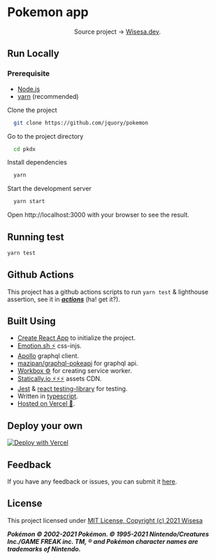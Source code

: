 # Pokemon app

<p align='center'>
Source project -> <a href='https://wisesa.dev'>Wisesa.dev</a>.
</p>

## Run Locally

### Prerequisite

- [Node.js](https://nodejs.org/)
- [yarn](https://yarnpkg.com/getting-started/install) (recommended)

Clone the project

```bash
  git clone https://github.com/jquory/pokemon
```

Go to the project directory

```bash
  cd pkdx
```

Install dependencies

```bash
  yarn
```

Start the development server

```bash
  yarn start
```

Open http://localhost:3000 with your browser to see the result.

## Running test

```bash
yarn test
```

## Github Actions

This project has a github actions scripts to run `yarn test` & lighthouse assertion, see it in [**_actions_**](https://github.com/jquory/pokemon/actions) (ha! get it?).

## Built Using

- [Create React App](https://create-react-app.dev/) to initialize the project.
- [Emotion.sh ⚡](https://emotion.sh/) css-injs.
- [Apollo](https://www.apollographql.com/docs/react/get-started/) graphql client.
- [mazipan/graphql-pokeapi](https://github.com/mazipan/graphql-pokeapi) for graphql api.
- [Workbox ⚙️](https://developers.google.com/web/tools/workbox/modules/workbox-strategies) for creating service worker.
- [Statically.io ⚡⚡⚡](https://statically.io/) assets CDN.
- [Jest](https://jestjs.io/) & [react testing-library](https://testing-library.com/) for testing.
- Written in [typescript](https://typescriptlang.org).
- [Hosted on Vercel 🚀](https://vercel.com/).

## Deploy your own

[![Deploy with Vercel](https://vercel.com/button)](https://vercel.com/new/clone?repository-url=https%3A%2F%2Fgithub.com%2Fsvspicious%2Fpkdx)

## Feedback

If you have any feedback or issues, you can submit it [here](https://github.com/jquory/pokemon/issues).

## License

This project licensed under [MIT License, Copyright (c) 2021 Wisesa](./LICENSE)

**_Pokémon © 2002-2021 Pokémon. © 1995-2021 Nintendo/Creatures Inc./GAME FREAK inc. TM, ® and Pokémon character names are trademarks of Nintendo._**
